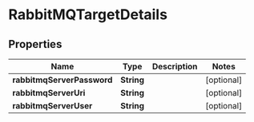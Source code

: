 

# RabbitMQTargetDetails


## Properties

Name | Type | Description | Notes
------------ | ------------- | ------------- | -------------
**rabbitmqServerPassword** | **String** |  |  [optional]
**rabbitmqServerUri** | **String** |  |  [optional]
**rabbitmqServerUser** | **String** |  |  [optional]



